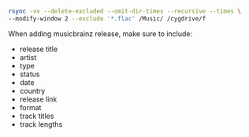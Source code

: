 
~~~sh
rsync -vv --delete-excluded --omit-dir-times --recursive --times \
--modify-window 2 --exclude '*.flac' /Music/ /cygdrive/f
~~~

When adding musicbrainz release, make sure to include:

- release title
- artist
- type
- status
- date
- country
- release link
- format
- track titles
- track lengths
